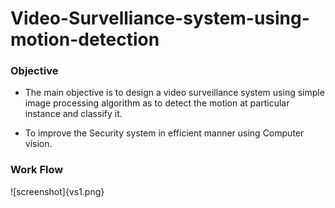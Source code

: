 # Video-Survelliance-system-using-motion-detection

### Objective
*  The main objective is to design a video surveillance system using simple image processing algorithm as to detect the motion at particular instance and classify it.

* To improve the Security system in efficient manner using Computer vision. 

### Work Flow
![screenshot]{vs1.png}
